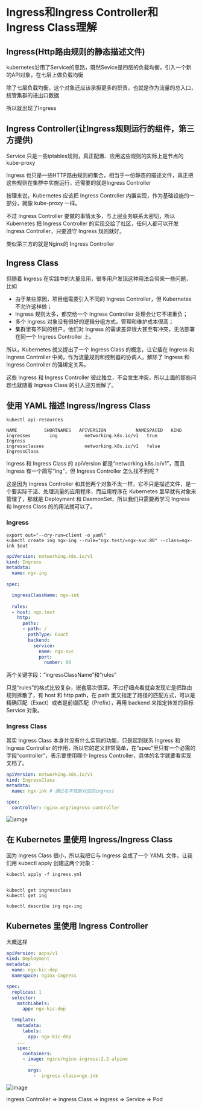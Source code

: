 # Ingress和Ingress Controller和Ingress Class理解

## Ingress(Http路由规则的静态描述文件)

kubernetes沿用了Service的思路，既然Sevice是四层的负载均衡，引入一个新的API对象，在七层上做负载均衡

除了七层负载均衡，这个对象还应该承担更多的职责，也就是作为流量的总入口，统管集群的进出口数据

所以就出现了Ingress

## Ingress Controller(让Ingress规则运行的组件，第三方提供)

Service 只是一些iptables规则，真正配置、应用这些规则的实际上是节点的kube-proxy

Ingress 也只是一些HTTP路由规则的集合，相当于一份静态的描述文件，真正把这些规则在集群中实施运行，还需要的就是Ingress Controller

按理来说，Kubernetes 应该把 Ingress Controller 内置实现，作为基础设施的一部分，就像 kube-proxy 一样。

不过 Ingress Controller 要做的事情太多，与上层业务联系太密切，所以 Kubernetes 把 Ingress Controller 的实现交给了社区，任何人都可以开发 Ingress Controller，只要遵守 Ingress 规则就好。

类似第三方的就是Nginx的 Ingress Controller

## Ingress Class

但随着 Ingress 在实践中的大量应用，很多用户发现这种用法会带来一些问题，比如

+ 由于某些原因，项目组需要引入不同的 Ingress Controller，但 Kubernetes 不允许这样做；
+ Ingress 规则太多，都交给一个 Ingress Controller 处理会让它不堪重负；
+ 多个 Ingress 对象没有很好的逻辑分组方式，管理和维护成本很高；
+ 集群里有不同的租户，他们对 Ingress 的需求差异很大甚至有冲突，无法部署在同一个 Ingress Controller 上。

所以，Kubernetes 就又提出了一个 Ingress Class 的概念，让它插在 Ingress 和 Ingress Controller 中间，作为流量规则和控制器的协调人，解除了 Ingress 和 Ingress Controller 的强绑定关系。

这些 Ingress 和 Ingress Controller 彼此独立，不会发生冲突，所以上面的那些问题也就随着 Ingress Class 的引入迎刃而解了。

## 使用 YAML 描述 Ingress/Ingress Class

```
kubectl api-resources

NAME          SHORTNAMES   APIVERSION           NAMESPACED   KIND
ingresses       ing          networking.k8s.io/v1   true         Ingress
ingressclasses               networking.k8s.io/v1   false        IngressClass
```

Ingress 和 Ingress Class 的 apiVersion 都是“networking.k8s.io/v1”，而且 Ingress 有一个简写“ing”，但 Ingress Controller 怎么找不到呢？

这是因为 Ingress Controller 和其他两个对象不太一样，它不只是描述文件，是一个要实际干活、处理流量的应用程序，而应用程序在 Kubernetes 里早就有对象来管理了，那就是 Deployment 和 DaemonSet，所以我们只需要再学习 Ingress 和 Ingress Class 的的用法就可以了。

### Ingress
```
export out="--dry-run=client -o yaml"
kubectl create ing ngx-ing --rule="ngx.test/=ngx-svc:80" --class=ngx-ink $out
```

```yaml
apiVersion: networking.k8s.io/v1
kind: Ingress
metadata:
  name: ngx-ing
  
spec:

  ingressClassName: ngx-ink 
  
  rules:
  - host: ngx.test
    http:
      paths:
      - path: /
        pathType: Exact
        backend:
          service:
            name: ngx-svc
            port:
              number: 80
```

两个关键字段：“ingressClassName”和“rules”

只是“rules”的格式比较复杂，嵌套层次很深。不过仔细点看就会发现它是把路由规则拆散了，有 host 和 http path，在 path 里又指定了路径的匹配方式，可以是精确匹配（Exact）或者是前缀匹配（Prefix），再用 backend 来指定转发的目标 Service 对象。

### Ingress Class

其实 Ingress Class 本身并没有什么实际的功能，只是起到联系 Ingress 和 Ingress Controller 的作用，所以它的定义非常简单，在“spec”里只有一个必需的字段“controller”，表示要使用哪个 Ingress Controller，具体的名字就要看实现文档了。

```yaml
apiVersion: networking.k8s.io/v1
kind: IngressClass
metadata:
  name: ngx-ink # 通过名字找到对应的ingress

spec:
  controller: nginx.org/ingress-controller
```

![iamge](https://static001.geekbang.org/resource/image/6b/af/6bd934a9c8c81a9f194d2d90ede172af.jpg?wh=1920x1005)

## 在 Kubernetes 里使用 Ingress/Ingress Class

因为 Ingress Class 很小，所以我把它与 Ingress 合成了一个 YAML 文件，让我们用 kubectl apply 创建这两个对象：
```
kubectl apply -f ingress.yml


kubectl get ingressclass
kubectl get ing

kubectl describe ing ngx-ing
```

## Kubernetes 里使用 Ingress Controller
大概这样
```yaml
apiVersion: apps/v1
kind: Deployment
metadata:
  name: ngx-kic-dep
  namespace: nginx-ingress

spec:
  replicas: 1
  selector:
    matchLabels:
      app: ngx-kic-dep

  template:
    metadata:
      labels:
        app: ngx-kic-dep
    ...
    spec:
      containers:
      - image: nginx/nginx-ingress:2.2-alpine
        ...
        args:
          - -ingress-class=ngx-ink
```

![image](https://static001.geekbang.org/resource/image/bb/14/bb7a911e10c103fb839e01438e184914.jpg?wh=1920x736)

ingress Controller => ingress Class => ingress => Service => Pod